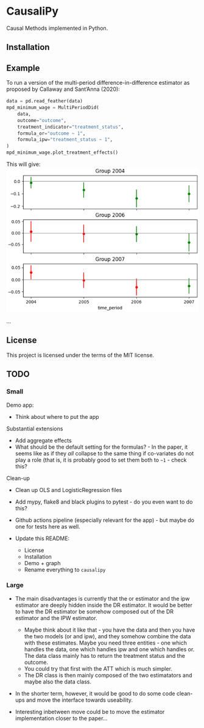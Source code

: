 # CausaliPy

Causal Methods implemented in Python.

## Installation

## Example

To run a version of the multi-period difference-in-difference estimator as
proposed by Callaway and Sant’Anna (2020):

```python
data = pd.read_feather(data)
mpd_minimum_wage = MultiPeriodDid(
    data,
    outcome="outcome",
    treatment_indicator="treatment_status",
    formula_or="outcome ~ 1",
    formula_ipw="treatment_status ~ 1",
)
mpd_minimum_wage.plot_treatment_effects()
```

This will give:
![alt text](./readme_fig.png)


...

## License

This project is licensed under the terms of the MIT license.

## TODO

### Small

Demo app:

- Think about where to put the app

Substantial extensions

- Add aggregate effects
- What should be the default setting for the formulas? - In the paper, it seems
  like as if they _all_ collapse to the same thing if co-variates do not play a
  role (that is, it is probably good to set them both to `~1` - check this?

Clean-up

- Clean up OLS and LogisticRegression files
- Add mypy, flake8 and black plugins to pytest - do you even want to do this?
- Github actions pipeline (especially relevant for the app) - but maybe do one
  for tests here as well.

- Update this README:
  - License
  - Installation
  - Demo + graph
  - Rename everything to `causalipy`

### Large

- The main disadvantages is currently that the or estimator and the ipw
  estimator are deeply hidden inside the DR estimator. It would be better to
  have the DR estimator be somehow composed out of the DR estimator and the IPW
  estimator.

  - Maybe think about it like that - you have the data and then you have the two
    models (or and ipw), and they somehow combine the data with these estimates.
    Maybe you need three entities - one which handles the data, one which
    handles ipw and one which handles or. The data class mainly has to return
    the treatment status and the outcome.
  - You could try that first with the ATT which is much simpler.
  - The DR class is then mainly composed of the two estimatators and maybe also
    the data class.

- In the shorter term, however, it would be good to do some code clean-ups and
  move the interface towards useability.

- Interesting inbetween move could be to move the estimator implementation
  closer to the paper...
